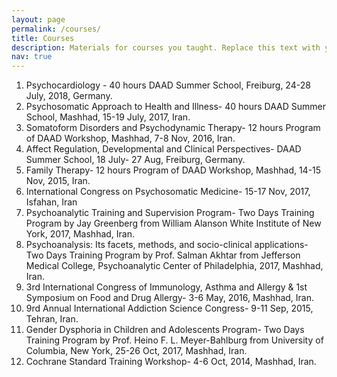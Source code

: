 ```yaml
---
layout: page
permalink: /courses/
title: Courses
description: Materials for courses you taught. Replace this text with your description.
nav: true
---
```


1.	Psychocardiology - 40 hours DAAD Summer School, Freiburg, 24-28 July, 2018, Germany.
2.	Psychosomatic Approach to Health and Illness- 40 hours DAAD Summer School, Mashhad, 15-19 July, 2017, Iran.
3.	Somatoform Disorders and Psychodynamic Therapy- 12 hours Program of DAAD Workshop, Mashhad, 7-8 Nov, 2016, Iran.
4.	Affect Regulation, Developmental and Clinical Perspectives- DAAD Summer School, 18 July- 27 Aug, Freiburg, Germany.
5.	Family Therapy- 12 hours Program of DAAD Workshop, Mashhad, 14-15 Nov, 2015, Iran.
6.	International Congress on Psychosomatic Medicine- 15-17 Nov, 2017, Isfahan, Iran
7.	Psychoanalytic Training and Supervision Program- Two Days Training Program by Jay Greenberg from William Alanson White Institute of New York, 2017, Mashhad, Iran.
8.	Psychoanalysis: Its facets, methods, and socio-clinical applications- Two Days Training Program by Prof. Salman Akhtar from Jefferson Medical College, Psychoanalytic Center of Philadelphia, 2017, Mashhad, Iran.
9.	3rd International Congress of Immunology, Asthma and Allergy & 1st Symposium on Food and Drug Allergy- 3-6 May, 2016, Mashhad, Iran.
10.	9rd Annual International Addiction Science Congress- 9-11 Sep, 2015, Tehran, Iran.
11.	Gender Dysphoria in Children and Adolescents Program- Two Days Training Program by Prof. Heino F. L. Meyer-Bahlburg from University of Columbia, New York, 25-26 Oct, 2017, Mashhad, Iran.
12.	Cochrane Standard Training Workshop- 4-6 Oct, 2014, Mashhad, Iran.